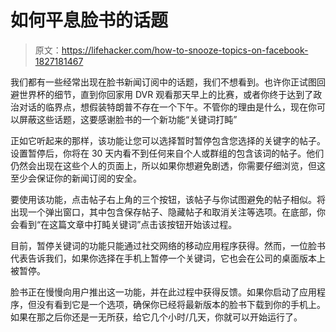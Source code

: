 # 如何平息脸书的话题

> 原文：<https://lifehacker.com/how-to-snooze-topics-on-facebook-1827181467>

我们都有一些经常出现在脸书新闻订阅中的话题，我们不想看到。也许你正试图回避世界杯的细节，直到你回家用 DVR 观看那天早上的比赛，或者你终于达到了政治对话的临界点，想假装特朗普不存在一个下午。不管你的理由是什么，现在你可以屏蔽这些话题，这要感谢脸书的一个新功能“关键词打盹”



正如它听起来的那样，该功能让您可以选择暂时暂停包含您选择的关键字的帖子。设置暂停后，你将在 30 天内看不到任何来自个人或群组的包含该词的帖子。他们仍然会出现在这些个人的页面上，所以如果你想避免剧透，你需要仔细浏览，但这至少会保证你的新闻订阅的安全。

要使用该功能，点击帖子右上角的三个按钮，该帖子与你试图避免的帖子相似。将出现一个弹出窗口，其中包含保存帖子、隐藏帖子和取消关注等选项。在底部，你会看到“在这篇文章中打盹关键词”点击该按钮开始该过程。

目前，暂停关键词的功能只能通过社交网络的移动应用程序获得。然而，一位脸书代表告诉我们，如果你选择在手机上暂停一个关键词，它也会在公司的桌面版本上被暂停。

脸书正在慢慢向用户推出这一功能，并在此过程中获得反馈。如果你启动了应用程序，但没有看到它是一个选项，确保你已经将最新版本的脸书下载到你的手机上。如果在那之后你还是一无所获，给它几个小时/几天，你就可以开始运行了。
